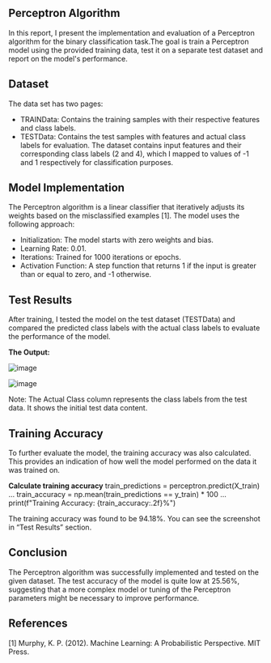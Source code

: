 ## Perceptron Algorithm 
In this report, I present the implementation and evaluation of a Perceptron algorithm for the binary classification task.The goal is train a Perceptron model using the provided training data, test it on a separate test dataset and report on the model's performance.

## Dataset
The data set has two pages:
- TRAINData: Contains the training samples with their respective features and class labels.
- TESTData: Contains the test samples with features and actual class labels for evaluation.
The dataset contains input features and their corresponding class labels (2 and 4), which I mapped to values of -1 and 1 respectively for classification purposes.

## Model Implementation
The Perceptron algorithm is a linear classifier that iteratively adjusts its weights based on the misclassified examples [1]. The model uses the following approach:
- Initialization: The model starts with zero weights and bias.
- Learning Rate: 0.01.
- Iterations: Trained for 1000 iterations or epochs.
- Activation Function: A step function that returns 1 if the input is greater than or equal to zero, and -1 otherwise.

## Test Results
<p>After training, I tested the model on the test dataset (TESTData) and compared the predicted class labels with the actual class labels to evaluate the performance of the model.</p>

**The Output:**

![image](https://github.com/user-attachments/assets/be0f66ad-605f-4b8d-b74b-432da9c2ce84)

![image](https://github.com/user-attachments/assets/da45ebd6-5d7d-4d16-a5ef-005d2e87463a)

<p>Note: The Actual Class column represents the class labels from the test data. It shows the initial test data content.</p>

## Training Accuracy
<p>To further evaluate the model, the training accuracy was also calculated. This provides an indication of how well the model performed on the data it was trained on.</p>

**Calculate training accuracy**
train_predictions = perceptron.predict(X_train) …
train_accuracy = np.mean(train_predictions == y_train) * 100
…
print(f"Training Accuracy: {train_accuracy:.2f}%")

<p>The training accuracy was found to be 94.18%. You can see the screenshot in “Test Results” section.</p>

## Conclusion
<p>The Perceptron algorithm was successfully implemented and tested on the given dataset. The test accuracy of the model is quite low at 25.56%, suggesting that a more complex model or tuning of the Perceptron parameters might be necessary to improve performance.</p>

## References
[1] Murphy, K. P. (2012). Machine Learning: A Probabilistic Perspective. MIT Press.
